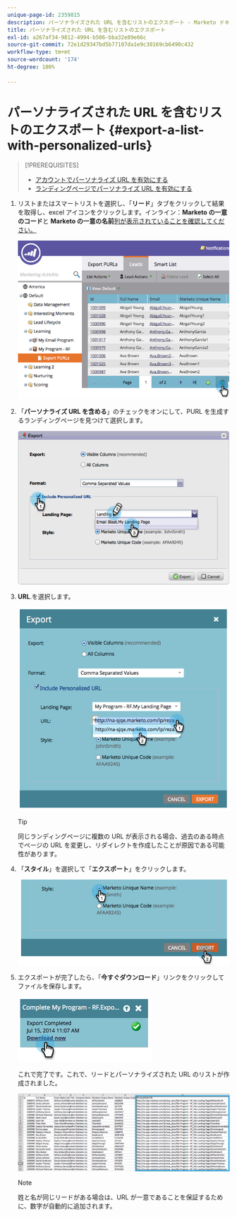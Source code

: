 ```yaml
---
unique-page-id: 2359815
description: パーソナライズされた URL を含むリストのエクスポート - Marketo ドキュメント - 製品ドキュメント
title: パーソナライズされた URL を含むリストのエクスポート
exl-id: a267af34-9812-4994-b506-bba32e89e66c
source-git-commit: 72e1d29347bd5b77107da1e9c30169cb6490c432
workflow-type: tm+mt
source-wordcount: '174'
ht-degree: 100%

---
```


# パーソナライズされた URL を含むリストのエクスポート {#export-a-list-with-personalized-urls}

>[!PREREQUISITES]
>
>* [アカウントでパーソナライズ URL を有効にする](/help/marketo/product-docs/demand-generation/landing-pages/personalizing-landing-pages/enable-personalized-urls-for-your-account.md)
>* [ランディングページでパーソナライズ URL を有効にする](/help/marketo/product-docs/demand-generation/landing-pages/personalizing-landing-pages/enable-personalized-urls-for-a-landing-page.md)


1. リストまたはスマートリストを選択し、「**リード**」タブをクリックして結果を取得し、excel アイコンをクリックします。インライン：**Marketo の一意のコード**&#x200B;と **Marketo の一意の名前**[列が表示されていることを確認してください。](/help/marketo/product-docs/core-marketo-concepts/smart-lists-and-static-lists/using-smart-lists/create-and-change-views-for-lists-and-smart-list.md)

   ![](assets/image2014-9-25-11-3a10-3a43.png)

1. 「**パーソナライズ URL を含める**」のチェックをオンにして、PURL を生成するランディングページを見つけて選択します。

   ![](assets/image2014-9-18-13-3a36-3a42.png)

1. **URL**.を選択します。

   ![](assets/image2014-9-18-13-3a36-3a53.png)

   >[!TIP]
   >
   >同じランディングページに複数の URL が表示される場合、過去のある時点でページの URL を変更し、リダイレクトを作成したことが原因である可能性があります。

1. 「**スタイル**」を選択して「**エクスポート**」をクリックします。

   ![](assets/image2014-9-18-13-3a37-3a6.png)

1. エクスポートが完了したら、「**今すぐダウンロード**」リンクをクリックしてファイルを保存します。

   ![](assets/image2014-9-18-13-3a37-3a27.png)

   これで完了です。これで、リードとパーソナライズされた URL のリストが作成されました。

   ![](assets/image2014-9-18-13-3a37-3a36.png)

   >[!NOTE]
   >
   >姓と名が同じリードがある場合は、URL が一意であることを保証するために、数字が自動的に追加されます。
